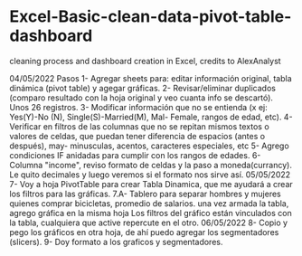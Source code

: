 # Excel-Basic-clean-data-pivot-table-dashboard
cleaning process and dashboard creation in Excel, credits to AlexAnalyst

04/05/2022
Pasos
1- Agregar sheets para: editar información original, tabla dinámica (pivot table) y agegar gráficas.
2- Revisar/eliminar duplicados (comparo resultado con la hoja original y veo cuanta info se descartó). Unos 26 registros.
3- Modificar información que no se entienda (x ej: Yes(Y)-No (N), Single(S)-Married(M), Mal- Female, rangos de edad, etc).
4- Verificar en filtros de las columnas que no se repitan  mismos textos o valores de celdas,  que puedan tener diferencia de espacios (antes o después), may- minusculas, acentos, caracteres especiales, etc
5- Agrego condiciones IF anidadas para cumplir con los rangos de edades.
6- Columna "income", reviso formato de celdas y la paso a moneda(currancy). Le quito decimales y luego veremos si el formato nos sirve así.
05/05/2022
7- Voy a hoja PivotTable para crear Tabla Dinamica, que me ayudará a crear los filtros para las gráficas.
7.A- Tablero para separar hombres y mujeres quienes comprar bicicletas, promedio de salarios.
una vez armada la tabla, agrego gráfica en la misma hoja
Los filtros del gráfico están vinculados con la tabla, cualquiera que active repercute en el otro.
06/05/2022
8- Copio y pego los gráficos en otra hoja, de ahí puedo agregar los segmentadores (slicers).
9- Doy formato a los graficos y segmentadores.

